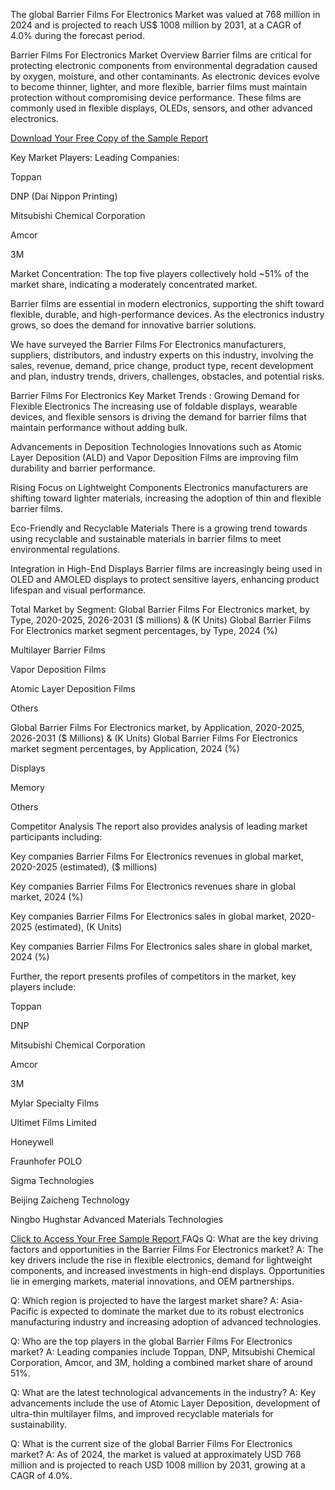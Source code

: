 The global Barrier Films For Electronics Market was valued at 768 million in 2024 and is projected to reach US$ 1008 million by 2031, at a CAGR of 4.0% during the forecast period.

Barrier Films For Electronics Market Overview
Barrier films are critical for protecting electronic components from environmental degradation caused by oxygen, moisture, and other contaminants. As electronic devices evolve to become thinner, lighter, and more flexible, barrier films must maintain protection without compromising device performance. These films are commonly used in flexible displays, OLEDs, sensors, and other advanced electronics.

[Download Your Free Copy of the Sample Report](https://semiconductorinsight.com/download-sample-report/?product_id=91097)

Key Market Players:
Leading Companies:

Toppan

DNP (Dai Nippon Printing)

Mitsubishi Chemical Corporation

Amcor

3M

Market Concentration:
The top five players collectively hold ~51% of the market share, indicating a moderately concentrated market.


Barrier films are essential in modern electronics, supporting the shift toward flexible, durable, and high-performance devices. As the electronics industry grows, so does the demand for innovative barrier solutions.

We have surveyed the Barrier Films For Electronics manufacturers, suppliers, distributors, and industry experts on this industry, involving the sales, revenue, demand, price change, product type, recent development and plan, industry trends, drivers, challenges, obstacles, and potential risks.

Barrier Films For Electronics Key Market Trends  :
Growing Demand for Flexible Electronics
The increasing use of foldable displays, wearable devices, and flexible sensors is driving the demand for barrier films that maintain performance without adding bulk.

Advancements in Deposition Technologies
Innovations such as Atomic Layer Deposition (ALD) and Vapor Deposition Films are improving film durability and barrier performance.

Rising Focus on Lightweight Components
Electronics manufacturers are shifting toward lighter materials, increasing the adoption of thin and flexible barrier films.

Eco-Friendly and Recyclable Materials
There is a growing trend towards using recyclable and sustainable materials in barrier films to meet environmental regulations.

Integration in High-End Displays
Barrier films are increasingly being used in OLED and AMOLED displays to protect sensitive layers, enhancing product lifespan and visual performance.

Total Market by Segment:
Global Barrier Films For Electronics market, by Type, 2020-2025, 2026-2031 ($ millions) & (K Units)
Global Barrier Films For Electronics market segment percentages, by Type, 2024 (%)

Multilayer Barrier Films

Vapor Deposition Films

Atomic Layer Deposition Films

Others

Global Barrier Films For Electronics market, by Application, 2020-2025, 2026-2031 ($ Millions) & (K Units)
Global Barrier Films For Electronics market segment percentages, by Application, 2024 (%)

Displays

Memory

Others

Competitor Analysis
The report also provides analysis of leading market participants including:

Key companies Barrier Films For Electronics revenues in global market, 2020-2025 (estimated), ($ millions)

Key companies Barrier Films For Electronics revenues share in global market, 2024 (%)

Key companies Barrier Films For Electronics sales in global market, 2020-2025 (estimated), (K Units)

Key companies Barrier Films For Electronics sales share in global market, 2024 (%)

Further, the report presents profiles of competitors in the market, key players include:

Toppan

DNP

Mitsubishi Chemical Corporation

Amcor

3M

Mylar Specialty Films

Ultimet Films Limited

Honeywell

Fraunhofer POLO

Sigma Technologies

Beijing Zaicheng Technology

Ningbo Hughstar Advanced Materials Technologies

[Click to Access Your Free Sample Report
](https://semiconductorinsight.com/download-sample-report/?product_id=91097)
FAQs
Q: What are the key driving factors and opportunities in the Barrier Films For Electronics market?
A: The key drivers include the rise in flexible electronics, demand for lightweight components, and increased investments in high-end displays. Opportunities lie in emerging markets, material innovations, and OEM partnerships.


Q: Which region is projected to have the largest market share?
A: Asia-Pacific is expected to dominate the market due to its robust electronics manufacturing industry and increasing adoption of advanced technologies.


Q: Who are the top players in the global Barrier Films For Electronics market?
A: Leading companies include Toppan, DNP, Mitsubishi Chemical Corporation, Amcor, and 3M, holding a combined market share of around 51%.


Q: What are the latest technological advancements in the industry?
A: Key advancements include the use of Atomic Layer Deposition, development of ultra-thin multilayer films, and improved recyclable materials for sustainability.


Q: What is the current size of the global Barrier Films For Electronics market?
A: As of 2024, the market is valued at approximately USD 768 million and is projected to reach USD 1008 million by 2031, growing at a CAGR of 4.0%.


